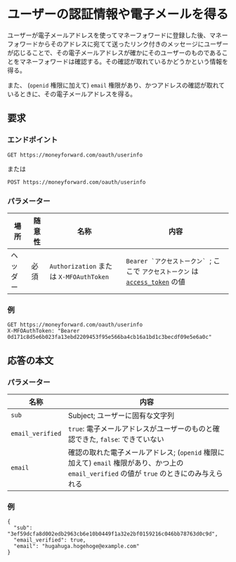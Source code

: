 # ユーザーの認証情報や電子メールを得る

ユーザーが電子メールアドレスを使ってマネーフォワードに登録した後、マネーフォワードからそのアドレスに宛てて送ったリンク付きのメッセージにユーザーが応じることで、その電子メールアドレスが確かにそのユーザーのものであることをマネーフォワードは確認する。その確認が取れているかどうかという情報を得る。

また、 (`openid` 権限に加えて) `email` 権限があり、かつアドレスの確認が取れているときに、その電子メールアドレスを得る。

## 要求

### エンドポイント

```
GET https://moneyforward.com/oauth/userinfo
```

または

```
POST https://moneyforward.com/oauth/userinfo
```

### パラメーター

| 場所 | 随意性 | 名称 | 内容 |
| ---- | ---- | ---- | --- |
| ヘッダー | 必須 | `Authorization` または `X-MFOAuthToken` | ```Bearer `アクセストークン` ```; ここで `アクセストークン` は [`access_token`](token.md) の値 |

### 例

```
GET https://moneyforward.com/oauth/userinfo
X-MFOAuthToken: "Bearer 0d171c8d5e6b023fa13ebd2209453f95e566ba4cb16a1bd1c3becdf09e5e6a0c"
```

## 応答の本文

### パラメーター

| 名称 | 内容 |
| ---- | --- |
| `sub` | Subject; ユーザーに固有な文字列 |
| `email_verified` | `true`: 電子メールアドレスがユーザーのものと確認できた, `false`: できていない |
| `email` | 確認の取れた電子メールアドレス; (`openid` 権限に加えて) `email` 権限があり、かつ上の `email_verified` の値が `true` のときにのみ与えられる |

### 例

```
{
  "sub": "3ef59dcfa8d002edb2963cb6e10b0449f1a32e2bf0159216c046bb78763d0c9d",
  "email_verified": true,
  "email": "hugahuga.hogehoge@example.com"
}
```

